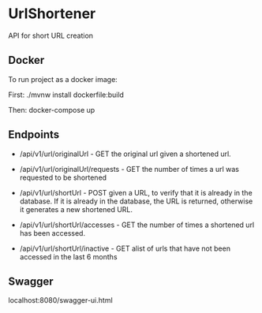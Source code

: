 # UrlShortener
API for short URL creation

## Docker
To run project as a docker image:

First:
./mvnw install dockerfile:build

Then:
docker-compose up

## Endpoints
- /api/v1/url/originalUrl - GET the original url given a shortened url.

- /api/v1/url/originalUrl/requests - GET the number of times a url was requested to be shortened

- /api/v1/url/shortUrl - POST given a URL, to verify that it is already in the database. If it is already in the database, the URL is returned, otherwise it generates a new shortened URL.

- /api/v1/url/shortUrl/accesses - GET the number of times a shortened url has been accessed.

- /api/v1/url/shortUrl/inactive - GET alist of urls that have not been accessed in the last 6 months

## Swagger
localhost:8080/swagger-ui.html
